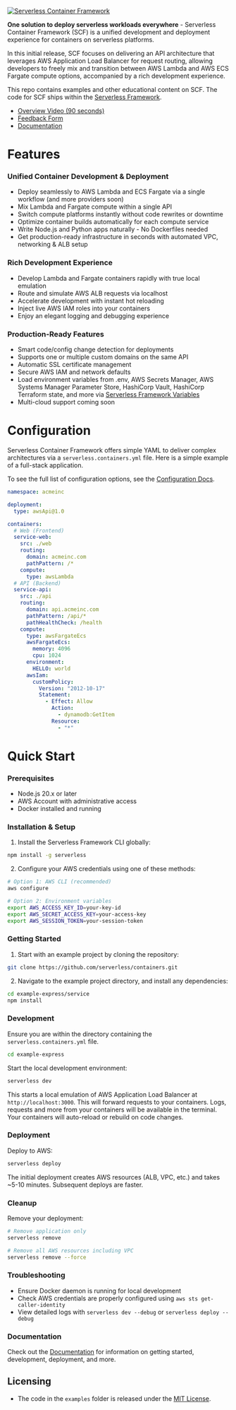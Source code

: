 [![Serverless Container Framework](https://github.com/user-attachments/assets/38751c4c-3632-4be2-b15f-d92ace24bd9e)](https://serverless.com/containers/docs)

**One solution to deploy serverless workloads everywhere** - Serverless Container Framework (SCF) is a unified development and deployment experience for containers on serverless platforms.

In this initial release, SCF focuses on delivering an API architecture that leverages AWS Application Load Balancer for request routing, allowing developers to freely mix and transition between AWS Lambda and AWS ECS Fargate compute options, accompanied by a rich development experience.

This repo contains examples and other educational content on SCF. The code for SCF ships within the [Serverless Framework](https://github.com/serverless/serverless).

* [Overview Video (90 seconds)](https://youtu.be/KXNYemGzda4)
* [Feedback Form](https://form.typeform.com/to/iqaERaLP)
* [Documentation](https://serverless.com/containers/docs)

# Features

### Unified Container Development & Deployment
- Deploy seamlessly to AWS Lambda and ECS Fargate via a single workflow (and more providers soon)
- Mix Lambda and Fargate compute within a single API
- Switch compute platforms instantly without code rewrites or downtime
- Optimize container builds automatically for each compute service
- Write Node.js and Python apps naturally - No Dockerfiles needed
- Get production-ready infrastructure in seconds with automated VPC, networking & ALB setup

### Rich Development Experience
- Develop Lambda and Fargate containers rapidly with true local emulation
- Route and simulate AWS ALB requests via localhost
- Accelerate development with instant hot reloading
- Inject live AWS IAM roles into your containers
- Enjoy an elegant logging and debugging experience

### Production-Ready Features
- Smart code/config change detection for deployments
- Supports one or multiple custom domains on the same API
- Automatic SSL certificate management
- Secure AWS IAM and network defaults
- Load environment variables from .env, AWS Secrets Manager, AWS Systems Manager Parameter Store, HashiCorp Vault, HashiCorp Terraform state, and more via [Serverless Framework Variables](https://www.serverless.com/framework/docs/guides/variables)
- Multi-cloud support coming soon

# Configuration

Serverless Container Framework offers simple YAML to deliver complex architectures via a `serverless.containers.yml` file. Here is a simple example of a full-stack application.

To see the full list of configuration options, see the [Configuration Docs](https://serverless.com/containers/docs/configuration).

```yaml
namespace: acmeinc

deployment:
  type: awsApi@1.0

containers:
  # Web (Frontend)
  service-web:
    src: ./web
    routing:
      domain: acmeinc.com
      pathPattern: /*
    compute:
      type: awsLambda
  # API (Backend)
  service-api:
    src: ./api
    routing:
      domain: api.acmeinc.com
      pathPattern: /api/*
      pathHealthCheck: /health
    compute:
      type: awsFargateEcs
      awsFargateEcs:
        memory: 4096
        cpu: 1024
      environment:
        HELLO: world
      awsIam:
        customPolicy:
          Version: "2012-10-17"
          Statement:
            - Effect: Allow
              Action:
                - dynamodb:GetItem
              Resource:
                - "*"
```


# Quick Start

### Prerequisites
- Node.js 20.x or later
- AWS Account with administrative access
- Docker installed and running

### Installation & Setup

1. Install the Serverless Framework CLI globally:

```bash
npm install -g serverless
```

2. Configure your AWS credentials using one of these methods:

```bash
# Option 1: AWS CLI (recommended)
aws configure

# Option 2: Environment variables
export AWS_ACCESS_KEY_ID=your-key-id
export AWS_SECRET_ACCESS_KEY=your-access-key
export AWS_SESSION_TOKEN=your-session-token
```

### Getting Started

1. Start with an example project by cloning the repository:
```bash
git clone https://github.com/serverless/containers.git
```

2. Navigate to the example project directory, and install any dependencies:
```bash
cd example-express/service
npm install
```

### Development

Ensure you are within the directory containing the `serverless.containers.yml` file.
```bash
cd example-express
```

Start the local development environment:
```bash
serverless dev
```

This starts a local emulation of AWS Application Load Balancer at `http://localhost:3000`. This will forward requests to your containers. Logs, requests and more from your containers will be available in the terminal. Your containers will auto-reload or rebuild on code changes.

### Deployment

Deploy to AWS:
```bash
serverless deploy
```

The initial deployment creates AWS resources (ALB, VPC, etc.) and takes ~5-10 minutes. Subsequent deploys are faster.

### Cleanup

Remove your deployment:
```bash
# Remove application only
serverless remove

# Remove all AWS resources including VPC
serverless remove --force
```

### Troubleshooting
- Ensure Docker daemon is running for local development
- Check AWS credentials are properly configured using `aws sts get-caller-identity`
- View detailed logs with `serverless dev --debug` or `serverless deploy --debug`

### Documentation

Check out the [Documentation](https://serverless.com/containers/docs) for information on getting started, development, deployment, and more.


## Licensing

- The code in the `examples` folder is released under the [MIT License](./examples/LICENSE).











